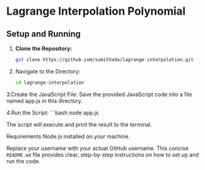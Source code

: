 # Lagrange Interpolation Polynomial

## Setup and Running

1. **Clone the Repository:**
   ```bash
   git clone https://github.com/sumithada/lagrange-interpolation.git
   
2. Navigate to the Directory:
   ```bash
   cd lagrange-interpolation

3.Create the JavaScript File: Save the provided JavaScript code into a file named app.js in this directory.

4.Run the Script:
    ```bash
    node app.js

The script will execute and print the result to the terminal.

Requirements
Node.js installed on your machine.


Replace your username with your actual GitHub username. This concise `README.md` file provides clear, step-by-step instructions on how to set up and run the code.
